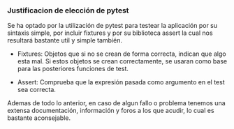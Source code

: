 ### Justificacion de elección de pytest ###

Se ha optado por la utilización de pytest para testear la aplicación por su sintaxis simple, por incluir fixtures y por su biblioteca assert la cual
nos resultará bastante util y simple también.

* Fixtures: Objetos que si no se crean de forma correcta, indican que algo esta mal. Si estos objetos se crean correctamente, 
            se usaran como base para las posteriores funciones de test.

* Assert: Comprueba que la expresión pasada como argumento en el test sea correcta.

Ademas de todo lo anterior, en caso de algun fallo o problema tenemos una extensa documentación, información y foros a los que acudir, lo cual es
bastante aconsejable.
